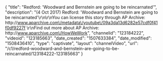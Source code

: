 {
    "title": "Redford: 'Woodward and Bernstein are going to be reincarnated'",
    "description": "(4 Oct 2017) Redford: 'Woodward and Bernstein are going to be reincarnated'\r\n\r\nYou can license this story through AP Archive: http:\/\/www.aparchive.com\/metadata\/youtube\/09a3da13d6282e57cdf0f41f0df9227f \r\nFind out more about AP Archive: http:\/\/www.aparchive.com\/HowWeWork",
    "channelid": "123184222",
    "videoid": "123185663",
    "date_created": "1507633384",
    "date_modified": "1508436410",
    "type": "captivate",
    "layout": "channelVideo",
    "url": "\/c1\/redford-woodward-and-bernstein-are-going-to-be-reincarnated\/123184222-123185663"
}